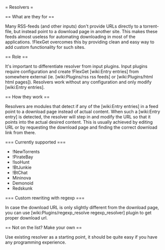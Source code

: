 = Resolvers =

== What are they for ==

Many RSS-feeds (and other inputs) don't provide URLs directly to a torrent-file, but instead point to a download page in another site. This makes these feeds almost useless for automating downloading in most of the applications. !FlexGet overcomes this by providing clean and easy way to add custom functionality for such sites.

== Role ==

It's important to differentiate resolver from input plugins. Input plugins require configuration and create !FlexGet [wiki:Entry entries] from somewhere external (ie. [wiki:Plugins/rss rss feeds] or [wiki:Plugins/html html pages]). Resolvers work without any configuration and only modify [wiki:Entry entries].

== How they work ==

Resolvers are modules that detect if any of the [wiki:Entry entries] in a feed point to a download page instead of actual content. When such a [wiki:Entry entry] is detected, the resolver will step in and modify the URL so that it points into the actual desired content. This is usually achieved by editing URL or by requesting the download page and finding the correct download link from there.

=== Currently supported ===

 * !NewTorrents
 * !PirateBay
 * !IsoHunt
 * !BtJunkie
 * !BtChat
 * Mininova
 * Demonoid
 * Redskunk

=== Custom rewriting with regexp ===

In case the download URL is only slightly different from the download page, you can use [wiki:Plugins/regexp_resolve regexp_resolver] plugin to get proper download url.

== Not on the list? Make your own ==

Use existing resolver as a starting point, it should be quite easy if you have any programming experience.